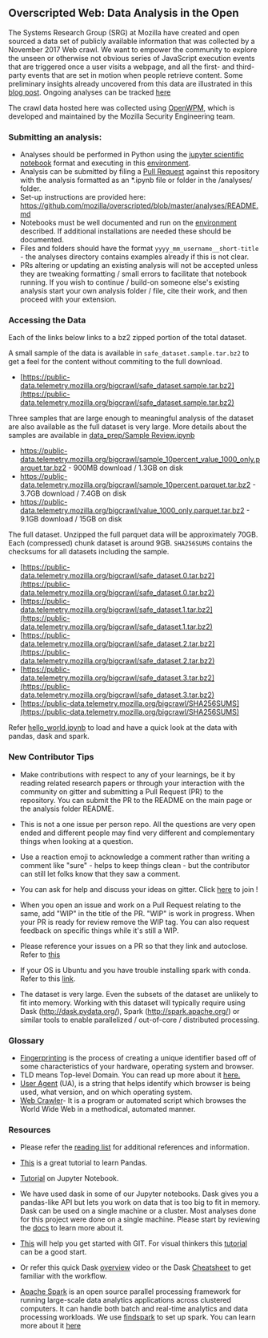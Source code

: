 ## Overscripted Web: Data Analysis in the Open

The Systems Research Group (SRG) at Mozilla have created and open sourced a data set of publicly available information that was collected by a November 2017 Web crawl. We want to empower the community to explore the unseen or otherwise not obvious series of JavaScript execution events that are triggered once a user visits a webpage, and all the first- and third-party events that are set in motion when people retrieve content.
Some preliminary insights already uncovered from this data are illustrated in this [blog post](https://medium.com/firefox-context-graph/overscripted-digging-into-javascript-execution-at-scale-2ed508f21862). 
Ongoing analyses can be tracked [here](https://github.com/mozilla/overscripted/tree/master/analyses)

The crawl data hosted here was collected using [OpenWPM](https://github.com/mozilla/OpenWPM), which is developed and maintained by the Mozilla Security Engineering team.

### Submitting an analysis:
- Analyses should be performed in Python using the [jupyter scientific notebook](https://jupyter-notebook.readthedocs.io/en/stable/) format and executing in this [environment](https://github.com/mozilla/overscripted/blob/master/analyses/environment.yaml). 
- Analysis can be submitted by filing a [Pull Request](https://help.github.com/articles/using-pull-requests) against this repository with the analysis formatted as an *.ipynb file or folder in the /analyses/ folder. 
- Set-up instructions are provided here: https://github.com/mozilla/overscripted/blob/master/analyses/README.md
- Notebooks must be well documented and run on the [environment](https://github.com/mozilla/overscripted/blob/master/analyses/environment.yaml) described. If additional installations are needed these should be documented.
- Files and folders should have the format `yyyy_mm_username__short-title` - the analyses directory contains examples already if this is not clear.
- PRs altering or updating an existing analysis will not be accepted unless they are tweaking formatting / small errors to facilitate that notebook running. If you wish to continue / build-on someone else's existing analysis start your own analysis folder / file, cite their work, and then proceed with your extension.

### Accessing the Data
Each of the links below links to a bz2 zipped portion of the total dataset. 

A small sample of the data is available in `safe_dataset.sample.tar.bz2` to get a feel for the content without commiting to the full download.
- [https://public-data.telemetry.mozilla.org/bigcrawl/safe_dataset.sample.tar.bz2](https://public-data.telemetry.mozilla.org/bigcrawl/safe_dataset.sample.tar.bz2)

Three samples that are large enough to meaningful analysis of the dataset are
also available as the full dataset is very large. More details about the
samples are available in [data_prep/Sample Review.ipynb](https://github.com/mozilla/overscripted/blob/master/data_prep/Sample%20Review.ipynb)
- https://public-data.telemetry.mozilla.org/bigcrawl/sample_10percent_value_1000_only.parquet.tar.bz2 - 900MB download / 1.3GB on disk
- https://public-data.telemetry.mozilla.org/bigcrawl/sample_10percent.parquet.tar.bz2 - 3.7GB download / 7.4GB on disk
- https://public-data.telemetry.mozilla.org/bigcrawl/value_1000_only.parquet.tar.bz2 - 9.1GB download / 15GB on disk

The full dataset. Unzipped the full parquet data will be approximately 70GB. Each (compressed) chunk dataset is around 9GB. `SHA256SUMS` contains the checksums for all datasets including the sample.
- [https://public-data.telemetry.mozilla.org/bigcrawl/safe_dataset.0.tar.bz2](https://public-data.telemetry.mozilla.org/bigcrawl/safe_dataset.0.tar.bz2)
- [https://public-data.telemetry.mozilla.org/bigcrawl/safe_dataset.1.tar.bz2](https://public-data.telemetry.mozilla.org/bigcrawl/safe_dataset.1.tar.bz2)
- [https://public-data.telemetry.mozilla.org/bigcrawl/safe_dataset.2.tar.bz2](https://public-data.telemetry.mozilla.org/bigcrawl/safe_dataset.2.tar.bz2)
- [https://public-data.telemetry.mozilla.org/bigcrawl/safe_dataset.3.tar.bz2](https://public-data.telemetry.mozilla.org/bigcrawl/safe_dataset.3.tar.bz2)
- [https://public-data.telemetry.mozilla.org/bigcrawl/SHA256SUMS](https://public-data.telemetry.mozilla.org/bigcrawl/SHA256SUMS)

Refer [hello_world.ipynb](https://github.com/mozilla/overscripted/blob/master/analyses/hello_world.ipynb) to load and have a quick look at the data with pandas, dask and spark.

### New Contributor Tips

- Make contributions with respect to any of your learnings, be it by reading related research papers or through your interaction with the community on gitter and submitting a Pull Request (PR) to the repository. You can submit the PR to the README on the main page or the analysis folder README.

- This is not a one issue per person repo. All the questions are very open ended and different people may find very different and complementary things when looking at a question.

- Use a reaction emoji to acknowledge a comment rather than writing a comment like "sure" - helps to keep things clean - but the contributor can still let folks know that they saw a comment.

- You can ask for help and discuss your ideas on gitter. Click [here](https://gitter.im/overscripted-discuss/community) to join !

- When you open an issue and work on a Pull Request relating to the same, add "WIP" in the title of the PR. "WIP" is work in progress. When your PR is ready for review remove the WIP tag. You can also request feedback on specific things while it's still a WIP.

- Please reference your issues on a PR so that they link and autoclose. Refer to [this](https://help.github.com/en/articles/closing-issues-using-keywords)

- If your OS is Ubuntu and you have trouble installing spark with conda. Refer to this [link](https://datawookie.netlify.com/blog/2017/07/installing-spark-on-ubuntu/).

- The dataset is very large. Even the subsets of the dataset are unlikely to fit into memory. Working with this dataset will typically require using Dask (http://dask.pydata.org/), Spark (http://spark.apache.org/) or similar tools to enable parallelized / out-of-core / distributed processing.

### Glossary
- [Fingerprinting](https://en.wikipedia.org/wiki/Device_fingerprint) is the process of creating a unique identifier based off of some characteristics of your hardware, operating  system and browser. 
- TLD means Top-level Domain. You can read up more about it [here.](https://en.wikipedia.org/wiki/Top-level_domain) 
- [User Agent](https://en.wikipedia.org/wiki/User_agent) (UA), is a string that helps identify which browser is being used, what version, and on which operating system. 
- [Web Crawler](https://en.wikipedia.org/wiki/Web_crawler)- It is a program or automated script which browses the World Wide   Web in a methodical, automated manner.



### Resources

- Please refer the [reading list](https://github.com/mozilla/overscripted/wiki/Reading-List-(WIP)) for additional references and information.

- [This](https://github.com/brandon-rhodes/pycon-pandas-tutorial) is a great tutorial to learn Pandas.

- [Tutorial](https://www.youtube.com/watch?v=HW29067qVWk) on Jupyter Notebook.

- We have used dask in some of our Jupyter notebooks. Dask gives you a pandas-like API but lets you work on data that is too big to fit in memory. Dask can be used on a single machine or a cluster. Most analyses done for this project were done on a single machine. Please start by reviewing the [docs](https://dask.org/) to learn more about it.

- [This](https://github.com/aSquare14/Git-Cheat-Sheet) will help you get started with GIT. For visual thinkers this [tutorial](https://www.youtube.com/playlist?list=PL6gx4Cwl9DGAKWClAD_iKpNC0bGHxGhcx) can be a good start.

- Or refer this quick Dask [overview](https://www.youtube.com/watch?v=ods97a5Pzw0) video or the Dask [Cheatsheet](https://dask.pydata.org/en/latest/_downloads/daskcheatsheet.pdf) to get familiar with the workflow.

- [Apache Spark](https://spark.apache.org/docs/latest/api/python/pyspark.html) is an open source parallel processing framework for running large-scale data analytics applications across clustered computers. It can handle both batch and real-time analytics and data processing workloads. We use [findspark](https://github.com/minrk/findspark) to set up spark. You can learn more about it [here](https://github.com/apache/spark )

